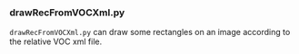 ### drawRecFromVOCXml.py
`drawRecFromVOCXml.py`  can draw some rectangles on an image according to the relative VOC xml file.